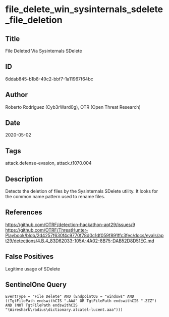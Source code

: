 # file_delete_win_sysinternals_sdelete_file_deletion

## Title
File Deleted Via Sysinternals SDelete

## ID
6ddab845-b1b8-49c2-bbf7-1a11967f64bc

## Author
Roberto Rodriguez (Cyb3rWard0g), OTR (Open Threat Research)

## Date
2020-05-02

## Tags
attack.defense-evasion, attack.t1070.004

## Description
Detects the deletion of files by the Sysinternals SDelete utility. It looks for the common name pattern used to rename files.

## References
https://github.com/OTRF/detection-hackathon-apt29/issues/9
https://github.com/OTRF/ThreatHunter-Playbook/blob/2d4257f630f4c9770f78d0c1df059f891ffc3fec/docs/evals/apt29/detections/4.B.4_83D62033-105A-4A02-8B75-DAB52D8D51EC.md

## False Positives
Legitime usage of SDelete

## SentinelOne Query
```
EventType = "File Delete" AND (EndpointOS = "windows" AND ((TgtFilePath endswithCIS ".AAA" OR TgtFilePath endswithCIS ".ZZZ") AND (NOT TgtFilePath endswithCIS "\Wireshark\radius\dictionary.alcatel-lucent.aaa")))

```